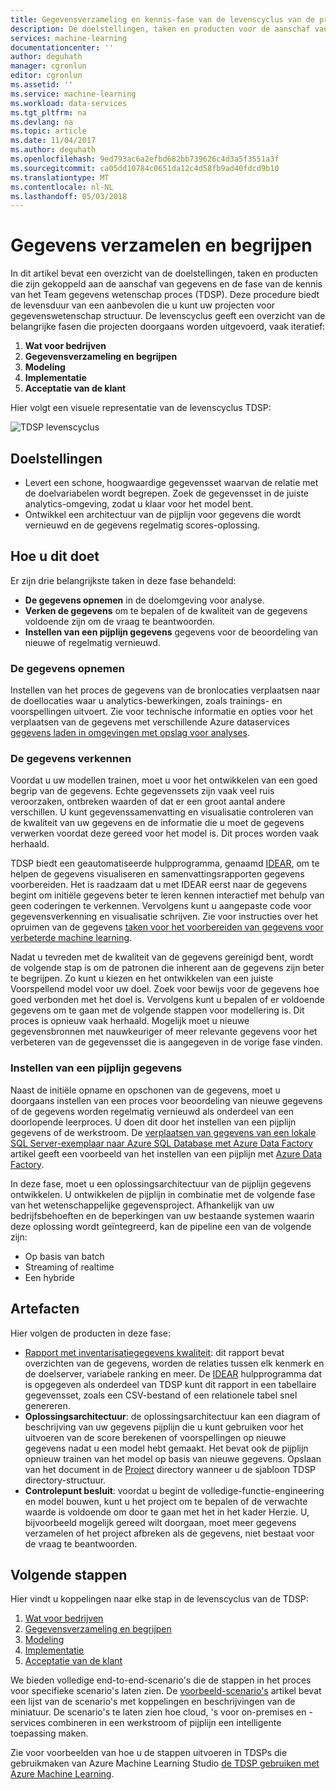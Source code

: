 ```yaml
---
title: Gegevensverzameling en kennis-fase van de levenscyclus van de procedure voor het Team gegevens wetenschap - Azure | Microsoft Docs
description: De doelstellingen, taken en producten voor de aanschaf van gegevens en de fase van de kennis van gegevenswetenschap projecten
services: machine-learning
documentationcenter: ''
author: deguhath
manager: cgronlun
editor: cgronlun
ms.assetid: ''
ms.service: machine-learning
ms.workload: data-services
ms.tgt_pltfrm: na
ms.devlang: na
ms.topic: article
ms.date: 11/04/2017
ms.author: deguhath
ms.openlocfilehash: 9ed793ac6a2efbd682bb739626c4d3a5f3551a3f
ms.sourcegitcommit: ca05dd10784c0651da12c4d58fb9ad40fdcd9b10
ms.translationtype: MT
ms.contentlocale: nl-NL
ms.lasthandoff: 05/03/2018
---
```

# <a name="data-acquisition-and-understanding"></a>Gegevens verzamelen en begrijpen

In dit artikel bevat een overzicht van de doelstellingen, taken en producten die zijn gekoppeld aan de aanschaf van gegevens en de fase van de kennis van het Team gegevens wetenschap proces (TDSP). Deze procedure biedt de levensduur van een aanbevolen die u kunt uw projecten voor gegevenswetenschap structuur. De levenscyclus geeft een overzicht van de belangrijke fasen die projecten doorgaans worden uitgevoerd, vaak iteratief:

   1. **Wat voor bedrijven**
   2. **Gegevensverzameling en begrijpen**
   3. **Modeling**
   4. **Implementatie**
   5. **Acceptatie van de klant**

Hier volgt een visuele representatie van de levenscyclus TDSP: 

![TDSP levenscyclus](./media/lifecycle/tdsp-lifecycle2.png) 


## <a name="goals"></a>Doelstellingen
* Levert een schone, hoogwaardige gegevensset waarvan de relatie met de doelvariabelen wordt begrepen. Zoek de gegevensset in de juiste analytics-omgeving, zodat u klaar voor het model bent.
* Ontwikkel een architectuur van de pijplijn voor gegevens die wordt vernieuwd en de gegevens regelmatig scores-oplossing.

## <a name="how-to-do-it"></a>Hoe u dit doet
Er zijn drie belangrijkste taken in deze fase behandeld:

   * **De gegevens opnemen** in de doelomgeving voor analyse.
   * **Verken de gegevens** om te bepalen of de kwaliteit van de gegevens voldoende zijn om de vraag te beantwoorden. 
   * **Instellen van een pijplijn gegevens** gegevens voor de beoordeling van nieuwe of regelmatig vernieuwd.

### <a name="ingest-the-data"></a>De gegevens opnemen
Instellen van het proces de gegevens van de bronlocaties verplaatsen naar de doellocaties waar u analytics-bewerkingen, zoals trainings- en voorspellingen uitvoert. Zie voor technische informatie en opties voor het verplaatsen van de gegevens met verschillende Azure dataservices [gegevens laden in omgevingen met opslag voor analyses](ingest-data.md). 

### <a name="explore-the-data"></a>De gegevens verkennen
Voordat u uw modellen trainen, moet u voor het ontwikkelen van een goed begrip van de gegevens. Echte gegevenssets zijn vaak veel ruis veroorzaken, ontbreken waarden of dat er een groot aantal andere verschillen. U kunt gegevenssamenvatting en visualisatie controleren van de kwaliteit van uw gegevens en de informatie die u moet de gegevens verwerken voordat deze gereed voor het model is. Dit proces worden vaak herhaald.

TDSP biedt een geautomatiseerde hulpprogramma, genaamd [IDEAR](https://github.com/Azure/Azure-TDSP-Utilities/blob/master/DataScienceUtilities/DataReport-Utils), om te helpen de gegevens visualiseren en samenvattingsrapporten gegevens voorbereiden. Het is raadzaam dat u met IDEAR eerst naar de gegevens begint om initiële gegevens beter te leren kennen interactief met behulp van geen coderingen te verkennen. Vervolgens kunt u aangepaste code voor gegevensverkenning en visualisatie schrijven. Zie voor instructies over het opruimen van de gegevens [taken voor het voorbereiden van gegevens voor verbeterde machine learning](prepare-data.md).  

Nadat u tevreden met de kwaliteit van de gegevens gereinigd bent, wordt de volgende stap is om de patronen die inherent aan de gegevens zijn beter te begrijpen. Zo kunt u kiezen en het ontwikkelen van een juiste Voorspellend model voor uw doel. Zoek voor bewijs voor de gegevens hoe goed verbonden met het doel is. Vervolgens kunt u bepalen of er voldoende gegevens om te gaan met de volgende stappen voor modellering is. Dit proces is opnieuw vaak herhaald. Mogelijk moet u nieuwe gegevensbronnen met nauwkeuriger of meer relevante gegevens voor het verbeteren van de gegevensset die is aangegeven in de vorige fase vinden. 

### <a name="set-up-a-data-pipeline"></a>Instellen van een pijplijn gegevens
Naast de initiële opname en opschonen van de gegevens, moet u doorgaans instellen van een proces voor beoordeling van nieuwe gegevens of de gegevens worden regelmatig vernieuwd als onderdeel van een doorlopende leerproces. U doen dit door het instellen van een pijplijn gegevens of de werkstroom. De [verplaatsen van gegevens van een lokale SQL Server-exemplaar naar Azure SQL Database met Azure Data Factory](move-sql-azure-adf.md) artikel geeft een voorbeeld van het instellen van een pijplijn met [Azure Data Factory](https://azure.microsoft.com/services/data-factory/). 

In deze fase, moet u een oplossingsarchitectuur van de pijplijn gegevens ontwikkelen. U ontwikkelen de pijplijn in combinatie met de volgende fase van het wetenschappelijke gegevensproject. Afhankelijk van uw bedrijfsbehoeften en de beperkingen van uw bestaande systemen waarin deze oplossing wordt geïntegreerd, kan de pipeline een van de volgende zijn: 

   * Op basis van batch
   * Streaming of realtime 
   * Een hybride 

## <a name="artifacts"></a>Artefacten
Hier volgen de producten in deze fase:

   * [Rapport met inventarisatiegegevens kwaliteit](https://github.com/Azure/Azure-TDSP-ProjectTemplate/blob/master/Docs/DataReport/DataSummaryReport.md): dit rapport bevat overzichten van de gegevens, worden de relaties tussen elk kenmerk en de doelserver, variabele ranking en meer. De [IDEAR](https://github.com/Azure/Azure-TDSP-Utilities/blob/master/DataScienceUtilities/DataReport-Utils) hulpprogramma dat is opgegeven als onderdeel van TDSP kunt dit rapport in een tabellaire gegevensset, zoals een CSV-bestand of een relationele tabel snel genereren. 
   * **Oplossingsarchitectuur**: de oplossingsarchitectuur kan een diagram of beschrijving van uw gegevens pijplijn die u kunt gebruiken voor het uitvoeren van de score berekenen of voorspellingen op nieuwe gegevens nadat u een model hebt gemaakt. Het bevat ook de pijplijn opnieuw trainen van het model op basis van nieuwe gegevens. Opslaan van het document in de [Project](https://github.com/Azure/Azure-TDSP-ProjectTemplate/tree/master/Docs/Project) directory wanneer u de sjabloon TDSP directory-structuur.
   * **Controlepunt besluit**: voordat u begint de volledige-functie-engineering en model bouwen, kunt u het project om te bepalen of de verwachte waarde is voldoende om door te gaan met het in het kader Herzie. U, bijvoorbeeld mogelijk gereed wilt doorgaan, moet meer gegevens verzamelen of het project afbreken als de gegevens, niet bestaat voor de vraag te beantwoorden.

## <a name="next-steps"></a>Volgende stappen

Hier vindt u koppelingen naar elke stap in de levenscyclus van de TDSP:

   1. [Wat voor bedrijven](lifecycle-business-understanding.md)
   2. [Gegevensverzameling en begrijpen](lifecycle-data.md)
   3. [Modeling](lifecycle-modeling.md)
   4. [Implementatie](lifecycle-deployment.md)
   5. [Acceptatie van de klant](lifecycle-acceptance.md)

We bieden volledige end-to-end-scenario's die de stappen in het proces voor specifieke scenario's laten zien. De [voorbeeld-scenario's](walkthroughs.md) artikel bevat een lijst van de scenario's met koppelingen en beschrijvingen van de miniatuur. De scenario's te laten zien hoe cloud, 's voor on-premises en -services combineren in een werkstroom of pijplijn een intelligente toepassing maken. 

Zie voor voorbeelden van hoe u de stappen uitvoeren in TDSPs die gebruikmaken van Azure Machine Learning Studio [de TDSP gebruiken met Azure Machine Learning](http://aka.ms/datascienceprocess).
